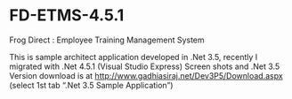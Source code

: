 FD-ETMS-4.5.1
=============

Frog Direct : Employee Training Management System 


This is sample architect application developed in .Net 3.5, recently I migrated with .Net 4.5.1 (Visual Studio Express) 
Screen shots and .Net 3.5 Version download is at 
http://www.gadhiasiraj.net/Dev3P5/Download.aspx (select 1st tab “.Net 3.5 Sample Application”)

